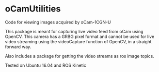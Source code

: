 # oCamUtilities
Code for viewing images acquired by oCam-1CGN-U

This package is meant for capturing live video feed from oCam using OpenCV. This camera has a GRBG pixel format and cannot be used for live video streaming using the videoCapture function of OpenCV, in a straight forward way. 

Also includes a package for getting the video streams as ros image topics.

Tested on Ubuntu 16.04 and ROS Kinetic
